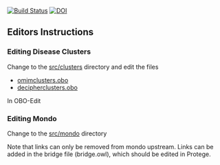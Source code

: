 [![Build Status](https://travis-ci.org/cmungall/monarch-disease-ontology.svg?branch=master)](https://travis-ci.org/cmungall/monarch-disease-ontology)
[![DOI](https://zenodo.org/badge/13996/cmungall/monarch-disease-ontology.svg)](https://zenodo.org/badge/latestdoi/13996/cmungall/monarch-disease-ontology)

## Editors Instructions

### Editing Disease Clusters

Change to the [src/clusters](src/clusters) directory and edit the files

 * [omimclusters.obo](src/clusters/omimclusters.obo)
 * [decipherclusters.obo](src/clusters/decipherclusters.obo)

In OBO-Edit

### Editing Mondo

Change to the [src/mondo](src/mondo) directory

Note that links can only be removed from mondo upstream. Links can be
added in the bridge file (bridge.owl), which should be edited in
Protege.



